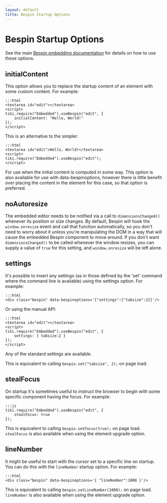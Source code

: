 ```yaml
---
layout: default
title: Bespin Startup Options
---
```


Bespin Startup Options
======================

See the main [Bespin embedding documentation][1] for details on how to use these
options.

[1]: index.html "Bespin embedding documentation"


initialContent
--------------

This option allows you to replace the startup content of an element with some
custom content. For example:

    :::html
    <textarea id="edit"></textarea>
    <script>
    tiki.require("Embedded").useBespin("edit", {
        initialContent: "Hello, World!"
    });
    </script>

This is an alternative to the simpler:

    :::html
    <textarea id="edit">Hello, World!</textarea>
    <script>
    tiki.require("Embedded").useBespin("edit");
    </script>

For use when the initial content is computed in some way. This option is also
available for use with data-bespinoptions, however there is little benefit over
placing the content in the element for this case, so that option is preferred.


noAutoresize
------------

The embedded editor needs to be notified via a call to
`dimensionsChanged()` whenever its position or size changes. By default, Bespin
will hook the `window.onresize` event and call that function automatically, so
you don't need to worry about it unless you're manipulating the DOM in a way
that will cause the embedded Bespin component to move around. If you don't want
`dimensionsChanged()` to be called whenever the window resizes, you can supply
a value of `true` for this setting, and `window.onresize` will be left alone.


settings
--------

It's possible to insert any settings (as in those defined by the 'set' command
where the command line is available) using the settings option. For example:

    :::html
    <div class="bespin" data-bespinoptions='{"settings":{"tabsize":2}}'/>

Or using the manual API:

    :::html
    <textarea id="edit"></textarea>
    <script>
    tiki.require("Embedded").useBespin("edit", {
        settings: { tabsize:2 }
    });
    </script>

Any of the standard settings are available.

This is equivalent to calling `bespin.set("tabsize", 2);` on page load.


stealFocus
----------

On startup it's sometimes useful to instruct the browser to begin with some
specific component having the focus. For example:

    :::js
    tiki.require("Embedded").useBespin("edit", {
        stealFocus: true
    });

This is equivalent to calling `bespin.setFocus(true);` on page load.
`stealFocus` is also available when using the element upgrade option.


lineNumber
----------

It might be useful to start with the cursor set to a specific line on startup.
You can do this with the `lineNumber` startup option. For example:

    :::html
    <div class="bespin" data-bespinoptions='{ "lineNumber":1000 }'/>

This is equivalent to calling `bespin.setLineNumber(1000);` on page load.
`lineNumber` is also available when using the element upgrade option.

